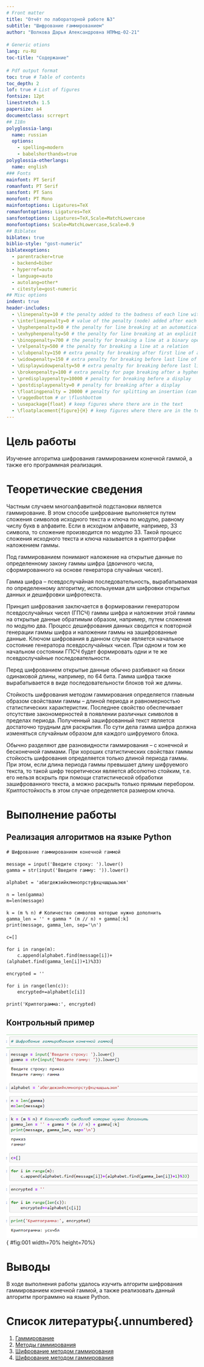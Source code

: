 ```yaml
---
# Front matter
title: "Отчёт по лабораторной работе №3"
subtitle: "Шифрование гаммированием"
author: "Волкова Дарья Александровна НПМмд-02-21"

# Generic otions
lang: ru-RU
toc-title: "Содержание"

# Pdf output format
toc: true # Table of contents
toc_depth: 2
lof: true # List of figures
fontsize: 12pt
linestretch: 1.5
papersize: a4
documentclass: scrreprt
## I18n
polyglossia-lang:
  name: russian
  options:
	- spelling=modern
	- babelshorthands=true
polyglossia-otherlangs:
  name: english
### Fonts
mainfont: PT Serif
romanfont: PT Serif
sansfont: PT Sans
monofont: PT Mono
mainfontoptions: Ligatures=TeX
romanfontoptions: Ligatures=TeX
sansfontoptions: Ligatures=TeX,Scale=MatchLowercase
monofontoptions: Scale=MatchLowercase,Scale=0.9
## Biblatex
biblatex: true
biblio-style: "gost-numeric"
biblatexoptions:
  - parentracker=true
  - backend=biber
  - hyperref=auto
  - language=auto
  - autolang=other*
  - citestyle=gost-numeric
## Misc options
indent: true
header-includes:
  - \linepenalty=10 # the penalty added to the badness of each line within a paragraph (no associated penalty node) Increasing the value makes tex try to have fewer lines in the paragraph.
  - \interlinepenalty=0 # value of the penalty (node) added after each line of a paragraph.
  - \hyphenpenalty=50 # the penalty for line breaking at an automatically inserted hyphen
  - \exhyphenpenalty=50 # the penalty for line breaking at an explicit hyphen
  - \binoppenalty=700 # the penalty for breaking a line at a binary operator
  - \relpenalty=500 # the penalty for breaking a line at a relation
  - \clubpenalty=150 # extra penalty for breaking after first line of a paragraph
  - \widowpenalty=150 # extra penalty for breaking before last line of a paragraph
  - \displaywidowpenalty=50 # extra penalty for breaking before last line before a display math
  - \brokenpenalty=100 # extra penalty for page breaking after a hyphenated line
  - \predisplaypenalty=10000 # penalty for breaking before a display
  - \postdisplaypenalty=0 # penalty for breaking after a display
  - \floatingpenalty = 20000 # penalty for splitting an insertion (can only be split footnote in standard LaTeX)
  - \raggedbottom # or \flushbottom
  - \usepackage{float} # keep figures where there are in the text
  - \floatplacement{figure}{H} # keep figures where there are in the text
---
```


# Цель работы

Изучение алгоритма шифрования гаммированием конечной гаммой, а также его программная реализация.

# Теоретические сведения

Частным случаем многоалфавитной подстановки является гаммирование. В этом способе шифрование выполняется путем сложения символов исходного текста и ключа по модулю, равному числу букв в алфавите. Если в исходном алфавите, например, 33 символа, то сложение производится по модулю 33. Такой процесс сложения исходного текста и ключа называется в криптографии наложением гаммы.

Под гаммированием понимают наложение на открытые данные по определенному закону гаммы шифра (двоичного числа, сформированного на основе генератора случайных чисел).

Гамма шифра – псевдослучайная последовательность, вырабатываемая по определенному алгоритму, используемая для шифровки открытых данных и дешифровки шифротекста.

Принцип шифрования заключается в формировании генератором псевдослучайных чисел (ГПСЧ) гаммы шифра и наложении этой гаммы на открытые данные обратимым образом, например, путем сложения по модулю два. Процесс дешифрования данных сводится к повторной генерации гаммы шифра и наложении гаммы на зашифрованные данные. Ключом шифрования в данном случае является начальное состояние генератора псевдослучайных чисел. При одном и том же начальном состоянии ГПСЧ будет формировать одни и те же псевдослучайные последовательности.

Перед шифрованием открытые данные обычно разбивают на блоки одинаковой длины, например, по 64 бита. Гамма шифра также вырабатывается в виде последовательности блоков той же длины.

Стойкость шифрования методом гаммирования определяется главным образом свойствами гаммы – длиной периода и равномерностью статистических характеристик. Последнее свойство обеспечивает отсутствие закономерностей в появлении различных символов в пределах периода. Полученный зашифрованный текст является достаточно трудным для раскрытия. По сути дела гамма шифра должна изменяться случайным образом для каждого шифруемого блока.

Обычно разделяют две разновидности гаммирования – с конечной и бесконечной гаммами. При хороших статистических свойствах гаммы стойкость шифрования определяется только длиной периода гаммы. При этом, если длина периода гаммы превышает длину шифруемого текста, то такой шифр теоретически является абсолютно стойким, т.е. его нельзя вскрыть при помощи статистической обработки зашифрованного текста, а можно раскрыть только прямым перебором. Криптостойкость в этом случае определяется размером ключа.

# Выполнение работы

## Реализация алгоритмов на языке Python

```
# Шифрование гаммированием конечной гаммой

message = input('Введите строку: ').lower()
gamma = str(input('Введите гамму: ')).lower()

alphabet = 'абвгдежзийклмнопрстуфхцчшщъыьэюя'

n = len(gamma)
m=len(message)

k = (m % n) # Количество символов которые нужно дополнить
gamma_len = '' + gamma * (m // n) + gamma[:k]
print(message, gamma_len, sep='\n')

c=[]

for i in range(m):
    c.append(alphabet.find(message[i])+(alphabet.find(gamma_len[i])+1)%33)

encrypted = ''

for i in range(len(c)):
    encrypted+=alphabet[c[i]]

print('Криптограмма:', encrypted)
```

## Контрольный пример

![Пример работы алгоритма](https://github.com/volkk3/Mathematical-foundations-of-information-protection-and-information-security/blob/main/Lab03/screen/png03.PNG){ #fig:001 width=70% height=70%}


# Выводы

В ходе выполнения работы удалось изучить алгоритм шифрования гаммированием конечной гаммой, а также реализовать данный алгоритм программно на языке Python.


# Список литературы{.unnumbered}

1. [Гаммирование](https://mind-control.fandom.com/wiki/%D0%93%D0%B0%D0%BC%D0%BC%D0%B8%D1%80%D0%BE%D0%B2%D0%B0%D0%BD%D0%B8%D0%B5)
2. [Методы гаммирования](https://intuit.ru/studies/courses/691/547/lecture/12373?page=4)
3. [Шифрование методом гаммирования](http://altaev-aa.narod.ru/security/XOR.html)
4. [Шифрование методом гаммирования](https://studopedia.ru/11_46239_shifrovanie-metodom-gammirovaniya.html)
